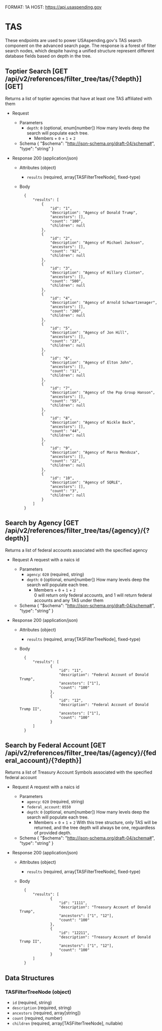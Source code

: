 FORMAT: 1A
HOST: https://api.usaspending.gov

# TAS

These endpoints are used to power USAspending.gov's TAS search component on the advanced search page.
The response is a forest of filter search nodes, which despite having a unified structure represent different
database fields based on depth in the tree.

## Toptier Search [GET /api/v2/references/filter_tree/tas/{?depth}] [GET]

Returns a list of toptier agencies that have at least one TAS affiliated with them
+ Request
    + Parameters
        + `depth`: `0` (optional, enum[number]) How many levels deep the search will populate each tree. 
            + Members
                    + `0`
                    + `1`
                    + `2`
    + Schema
        {
            "$schema": "http://json-schema.org/draft-04/schema#",
            "type": "string"
        }

+ Response 200 (application/json)
    + Attributes (object)
        + `results` (required, array[TASFilterTreeNode], fixed-type)
    + Body

            {
                "results": [
                    {
                        "id": "1",
                        "description": "Agency of Donald Trump",
                        "ancestors": [],
                        "count": "100",
                        "children": null
                    },
                    {
                        "id": "2",
                        "description": "Agency of Michael Jackson",
                        "ancestors": [],
                        "count": "92",
                        "children": null
                    },
                    {
                        "id": "3",
                        "description": "Agency of Hillary Clinton",
                        "ancestors": [],
                        "count": "500",
                        "children": null
                    },
                    {
                        "id": "4",
                        "description": "Agency of Arnold Schwartzenager",
                        "ancestors": [],
                        "count": "200",
                        "children": null
                    },
                    {
                        "id": "5",
                        "description": "Agency of Jon Hill",
                        "ancestors": [],
                        "count": "23",
                        "children": null
                    },
                    {
                        "id": "6",
                        "description": "Agency of Elton John",
                        "ancestors": [],
                        "count": "11",
                        "children": null
                    },
                    {
                        "id": "7",
                        "description": "Agency of the Pop Group Hanson",
                        "ancestors": [],
                        "count": "55",
                        "children": null
                    },
                    {
                        "id": "8",
                        "description": "Agency of Nickle Back",
                        "ancestors": [],
                        "count": "44",
                        "children": null
                    },
                    {
                        "id": "9",
                        "description": "Agency of Marco Mendoza",
                        "ancestors": [],
                        "count": "22",
                        "children": null
                    },
                    {
                        "id": "10",
                        "description": "Agency of SQRLE",
                        "ancestors": [],
                        "count": "3",
                        "children": null
                    }
                ]
            }

## Search by Agency [GET /api/v2/references/filter_tree/tas/{agency}/{?depth}]

Returns a list of federal accounts associated with the specified agency
+ Request A request with a naics id 
    + Parameters
        + `agency`: `020` (required, string) 
        + `depth`: `0` (optional, enum[number]) How many levels deep the search will populate each tree. 
            + Members
                    + `0`
                    + `1`
                    + `2`        
        0 will return only federal accounts, and 1 will return federal accounts and any TAS under them
    + Schema
        {
            "$schema": "http://json-schema.org/draft-04/schema#",
            "type": "string"
        }

+ Response 200 (application/json)
    + Attributes (object)
        + `results` (required, array[TASFilterTreeNode], fixed-type)
    + Body

            {
                "results": [
                        {
                            "id": "11",
                            "description": "Federal Account of Donald Trump",
                            "ancestors": ["1"],
                            "count": "100"
                        },
                        {
                            "id": "12",
                            "description": "Federal Account of Donald Trump II",
                            "ancestors": ["1"],
                            "count": "100"
                        }
                ]
            }

## Search by Federal Account [GET /api/v2/references/filter_tree/tas/{agency}/{federal_account}/{?depth}]

Returns a list of Treasury Account Symbols associated with the specified federal account
+ Request A request with a naics id
    + Parameters
        + `agency`: `020` (required, string) 
        + `federal_account`: `0550`
        + `depth`: `0` (optional, enum[number]) How many levels deep the search will populate each tree.
            + Members
                    + `0`
                    + `1`
                    + `2` 
        With this tree structure, only TAS will be returned, and the tree depth will always be one, reguardless of provided depth.
    + Schema
        {
            "$schema": "http://json-schema.org/draft-04/schema#",
            "type": "string"
        }

+ Response 200 (application/json)
    + Attributes (object)
        + `results` (required, array[TASFilterTreeNode], fixed-type)
    + Body

            {
                "results": [
                        {
                            "id": "1111",
                            "description": "Treasury Account of Donald Trump",
                            "ancestors": ["1", "12"],
                            "count": "100"
                        },
                        {
                            "id": "12211",
                            "description": "Treasury Account of Donald Trump II",
                            "ancestors": ["1", "12"],
                            "count": "100"
                        }
                ]
            }

## Data Structures

### TASFilterTreeNode (object)

+ `id` (required, string)
+ `description` (required, string)
+ `ancestors` (required, array[string])
+ `count` (required, number)
+ `children` (required, array[TASFilterTreeNode], nullable)